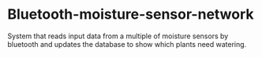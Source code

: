 # Bluetooth-moisture-sensor-network

System that reads input data from a multiple of moisture sensors by bluetooth and updates the database to show which plants need watering.
